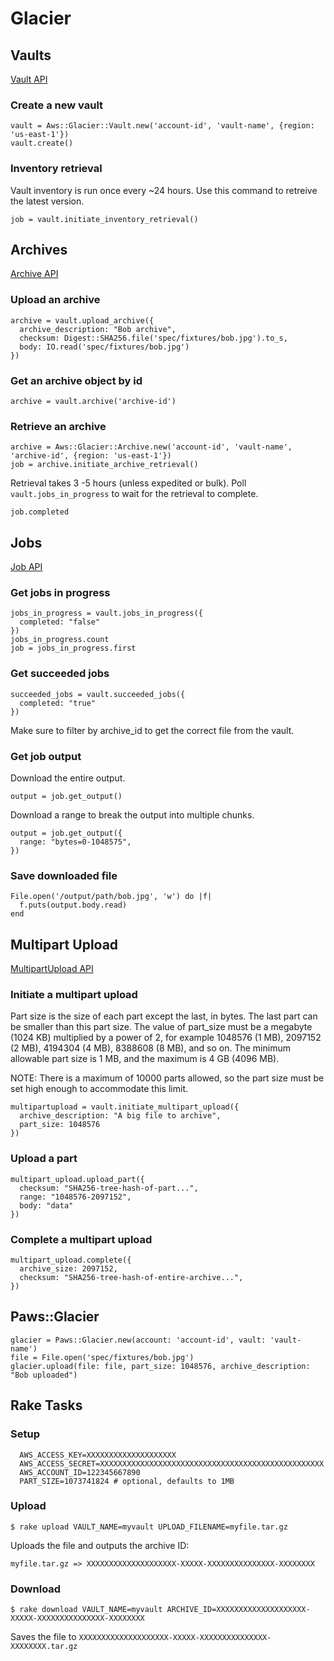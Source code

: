 # Glacier

## Vaults

[Vault API](https://docs.aws.amazon.com/sdk-for-ruby/v3/api/Aws/Glacier/Vault.html)

### Create a new vault

```
vault = Aws::Glacier::Vault.new('account-id', 'vault-name', {region: 'us-east-1'})
vault.create()
```

### Inventory retrieval
Vault inventory is run once every ~24 hours. Use this command to retreive the latest version.

```
job = vault.initiate_inventory_retrieval()
```

## Archives

[Archive API](https://docs.aws.amazon.com/sdk-for-ruby/v3/api/Aws/Glacier/Archive.html)

### Upload an archive

```
archive = vault.upload_archive({
  archive_description: "Bob archive",
  checksum: Digest::SHA256.file('spec/fixtures/bob.jpg').to_s,
  body: IO.read('spec/fixtures/bob.jpg')
})
```
### Get an archive object by id

```
archive = vault.archive('archive-id')
```

### Retrieve an archive

```
archive = Aws::Glacier::Archive.new('account-id', 'vault-name', 'archive-id', {region: 'us-east-1'})
job = archive.initiate_archive_retrieval()
```

Retrieval takes 3 -5 hours (unless expedited or bulk). Poll `vault.jobs_in_progress` to wait for the retrieval
to complete.

```
job.completed
```

## Jobs

[Job API](https://docs.aws.amazon.com/sdk-for-ruby/v3/api/Aws/Glacier/Job.html)

### Get jobs in progress

```
jobs_in_progress = vault.jobs_in_progress({
  completed: "false"
})
jobs_in_progress.count
job = jobs_in_progress.first
```

### Get succeeded jobs

```
succeeded_jobs = vault.succeeded_jobs({
  completed: "true"
})
```

Make sure to filter by archive_id to get the correct file from the vault.

### Get job output

Download the entire output.

```
output = job.get_output()
```

Download a range to break the output into multiple chunks.

```
output = job.get_output({
  range: "bytes=0-1048575",
})
```

### Save downloaded file

```
File.open('/output/path/bob.jpg', 'w') do |f| 
  f.puts(output.body.read)
end
```

## Multipart Upload

[MultipartUpload API](https://docs.aws.amazon.com/sdk-for-ruby/v3/api/Aws/Glacier/MultipartUpload.html)

### Initiate a multipart upload

Part size is the size of each part except the last, in bytes. The last part can be smaller than this part size. The value of part_size must be a megabyte (1024 KB) multiplied by a power of 2, for example 1048576 (1 MB), 2097152 (2 MB), 4194304 (4 MB), 8388608 (8 MB), and so on. The minimum allowable part size is 1 MB, and the maximum is 4 GB (4096 MB).

NOTE: There is a maximum of 10000 parts allowed, so the part size must be set high enough to accommodate this limit. 

```
multipartupload = vault.initiate_multipart_upload({
  archive_description: "A big file to archive",
  part_size: 1048576
})
```

### Upload a part

```
multipart_upload.upload_part({
  checksum: "SHA256-tree-hash-of-part...",
  range: "1048576-2097152",
  body: "data"
})
```

### Complete a multipart upload

```
multipart_upload.complete({
  archive_size: 2097152,
  checksum: "SHA256-tree-hash-of-entire-archive...",
})
```

## Paws::Glacier

```
glacier = Paws::Glacier.new(account: 'account-id', vault: 'vault-name')
file = File.open('spec/fixtures/bob.jpg')
glacier.upload(file: file, part_size: 1048576, archive_description: "Bob uploaded")
```

## Rake Tasks

### Setup
```
  AWS_ACCESS_KEY=XXXXXXXXXXXXXXXXXXXX
  AWS_ACCESS_SECRET=XXXXXXXXXXXXXXXXXXXXXXXXXXXXXXXXXXXXXXXXXXXXXXXXXX
  AWS_ACCOUNT_ID=122345667890
  PART_SIZE=1073741824 # optional, defaults to 1MB
```

### Upload
```
$ rake upload VAULT_NAME=myvault UPLOAD_FILENAME=myfile.tar.gz
```

Uploads the file and outputs the archive ID:
```
myfile.tar.gz => XXXXXXXXXXXXXXXXXXXX-XXXXX-XXXXXXXXXXXXXXX-XXXXXXXX
```

### Download
```
$ rake download VAULT_NAME=myvault ARCHIVE_ID=XXXXXXXXXXXXXXXXXXXX-XXXXX-XXXXXXXXXXXXXXX-XXXXXXXX
```

Saves the file to `XXXXXXXXXXXXXXXXXXXX-XXXXX-XXXXXXXXXXXXXXX-XXXXXXXX.tar.gz`
